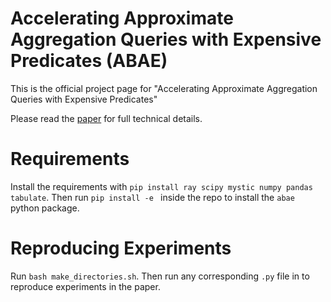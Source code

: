 # Accelerating Approximate Aggregation Queries with Expensive Predicates (ABAE)

This is the official project page for "Accelerating Approximate Aggregation Queries with Expensive Predicates"

Please read the [paper](https://arxiv.org/abs/2009.04540) for full technical details.

# Requirements

Install the requirements with `pip install ray scipy mystic numpy pandas tabulate`. Then run `pip install -e ` inside the repo to install the `abae` python package.

# Reproducing Experiments

Run `bash make_directories.sh`. Then run any corresponding  `.py` file in to reproduce experiments in the paper.
